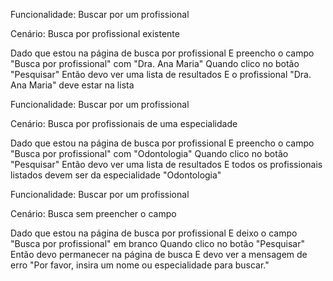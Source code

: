 Funcionalidade: Buscar por um profissional

Cenário: Busca por profissional existente

  Dado que estou na página de busca por profissional
    E preencho o campo "Busca por profissional" com "Dra. Ana Maria"
  Quando clico no botão "Pesquisar"
  Então devo ver uma lista de resultados
    E o profissional "Dra. Ana Maria" deve estar na lista

  
Funcionalidade: Buscar por um profissional

Cenário: Busca por profissionais de uma especialidade

  Dado que estou na página de busca por profissional
    E preencho o campo "Busca por profissional" com "Odontologia"
  Quando clico no botão "Pesquisar"
  Então devo ver uma lista de resultados
    E todos os profissionais listados devem ser da especialidade "Odontologia"


Funcionalidade: Buscar por um profissional

Cenário: Busca sem preencher o campo

  Dado que estou na página de busca por profissional
    E deixo o campo "Busca por profissional" em branco
  Quando clico no botão "Pesquisar"
  Então devo permanecer na página de busca
    E devo ver a mensagem de erro "Por favor, insira um nome ou especialidade para buscar."